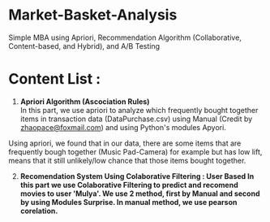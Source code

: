 # Market-Basket-Analysis
Simple MBA using Apriori, Recommendation Algorithm (Collaborative, Content-based, and Hybrid), and A/B Testing


# Content List : 
1. <b>Apriori Algorithm (Ascociation Rules)</b> <br>
In this part, we use apriori to analyze which frequently bought together items in transaction data (DataPurchase.csv) using Manual (Credit by zhaopace@foxmail.com) and using Python's modules Apyori. <br>

Using apriori, we found that in our data, there are some items that are frequently bough together (Music Pad-Camera) for example but has low lift, means that it still unlikely/low chance that those items bought together. 

2. <b>Recomendation System Using Colaborative Filtering : User Based 
  In this part we use Colaborative Filtering to predict and recomend movies to user 'Mulya'. We use 2 method, first by Manual and second by using Modules Surprise. In manual method, we use pearson corelation. 
